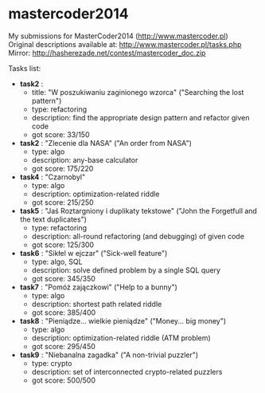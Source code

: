 mastercoder2014
===============

My submissions for MasterCoder2014 (http://www.mastercoder.pl)<br/>
Original descriptions available at: http://www.mastercoder.pl/tasks.php<br/>
Mirror: http://hasherezade.net/contest/mastercoder_doc.zip<br/>

Tasks list:
+ <b>task2</b> : 
  + title: "W poszukiwaniu zaginionego wzorca" ("Searching the lost pattern")
  + type: refactoring
  + description: find the appropriate design pattern and refactor given code
  + got score: 33/150
+ <b>task2</b> : "Zlecenie dla NASA" ("An order from NASA")
  + type: algo
  + description: any-base calculator
  + got score: 175/220
+ <b>task4</b> : "Czarnobyl"
  + type: algo
  + description: optimization-related riddle
  + got score: 215/250
+ <b>task5</b> : "Jaś Roztargniony i duplikaty tekstowe" ("John the Forgetfull and the text duplicates")
  + type: refactoring
  + description: all-round refactoring (and debugging) of given code
  + got score: 125/300
+ <b>task6</b> : "Sikłel w ejczar" ("Sick-well feature")
  + type: algo, SQL
  + description: solve defined problem by a single SQL query
  + got score: 345/350
+ <b>task7</b> : "Pomóż zajączkowi" ("Help to a bunny")
  + type: algo
  + description: shortest path related riddle
  + got score: 385/400
+ <b>task8</b> : "Pieniądze... wielkie pieniądze" ("Money... big money")
  + type: algo
  + description: optimization-related riddle (ATM problem)
  + got score: 295/450
+ <b>task9</b> : "Niebanalna zagadka" ("A non-trivial puzzler")
  + type: crypto
  + description: set of interconnected crypto-related puzzlers
  + got score: 500/500
